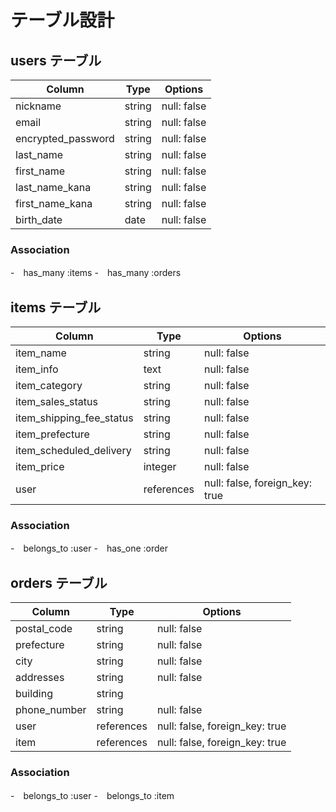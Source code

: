 # テーブル設計

## users テーブル

|Column            |Type  |Options    |
|------------------|------|-----------|
|nickname          |string|null: false|
|email             |string|null: false|
|encrypted_password|string|null: false|
|last_name         |string|null: false|
|first_name        |string|null: false|
|last_name_kana    |string|null: false|
|first_name_kana   |string|null: false|
|birth_date        |date  |null: false|

### Association

-　has_many :items
-　has_many :orders

## items テーブル
|Column                  |Type      |Options                       |
|------------------------|----------|------------------------------|
|item_name               |string    |null: false                   |
|item_info               |text      |null: false                   |
|item_category           |string    |null: false                   |
|item_sales_status       |string    |null: false                   |
|item_shipping_fee_status|string    |null: false                   |
|item_prefecture         |string    |null: false                   |
|item_scheduled_delivery |string    |null: false                   |
|item_price              |integer   |null: false                   |
|user                    |references|null: false, foreign_key: true|

### Association

-　belongs_to :user
-　has_one :order

## orders テーブル
|Column                  |Type      |Options                       |
|------------------------|----------|------------------------------|
|postal_code             |string    |null: false                   |
|prefecture              |string    |null: false                   |
|city                    |string    |null: false                   |
|addresses               |string    |null: false                   |
|building                |string    |                              |
|phone_number            |string    |null: false                   |
|user                    |references|null: false, foreign_key: true|
|item                    |references|null: false, foreign_key: true|

### Association

-　belongs_to :user
-　belongs_to :item